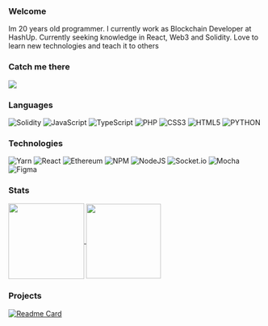 ### Welcome
Im 20 years old programmer. I currently work as Blockchain Developer at HashUp. Currently seeking knowledge in React, Web3 and Solidity. Love to learn new technologies and teach it to others 

### Catch me there
<a href="https://www.linkedin.com/in/damian-sarnecki/"> <img src="https://img.shields.io/badge/linkedin-%230077B5.svg?style=for-the-badge&logo=linkedin&color=ff1493&logoColor=white"/> </a>

### Languages
![Solidity](https://img.shields.io/badge/Solidity-%23363636.svg?style=flat-square&logo=solidity&color=ff1493&logoColor=white)
![JavaScript](https://img.shields.io/badge/javascript-%23323330.svg?style=flat-square&logo=javascript&color=ff1493&logoColor=white)
![TypeScript](https://img.shields.io/badge/typescript-%23007ACC.svg?style=flat-square&logo=typescript&color=ff1493&logoColor=white)
![PHP](https://img.shields.io/badge/php-%23777BB4.svg?style=flat-square&logo=php&color=ff1493&logoColor=white)
![CSS3](https://img.shields.io/badge/css3-%231572B6.svg?style=flat-square&logo=css3&color=ff1493&logoColor=white)
![HTML5](https://img.shields.io/badge/html5-%23E34F26.svg?style=flat-square&logo=html5&color=ff1493&logoColor=white)
![PYTHON](https://img.shields.io/badge/python-%3670A0.svg?style=flat-square&logo=python&color=ff1493&logoColor=white)

### Technologies
![Yarn](https://img.shields.io/badge/yarn-%232C8EBB.svg?style=flat-square&logo=yarn&color=ff1493&logoColor=white)
![React](https://img.shields.io/badge/react-%2320232a.svg?style=flat-square&logo=react&color=ff1493&logoColor=white)
![Ethereum](https://img.shields.io/badge/Ethereum-3C3C3D?style=flat-square&logo=Ethereum&color=ff1493&logoColor=white)
![NPM](https://img.shields.io/badge/NPM-%23000000.svg?style=flat-square&logo=npm&color=ff1493&logoColor=white)
![NodeJS](https://img.shields.io/badge/node.js-6DA55F?style=flat-square&logo=node.js&color=ff1493&logoColor=white)
![Socket.io](https://img.shields.io/badge/Socket.io-black?style=flat-square&logo=socket.io&color=ff1493&logoColor=white)
![Mocha](https://img.shields.io/badge/-mocha-%238D6748?style=flat-square&logo=mocha&color=ff1493&logoColor=white)
![Figma](https://img.shields.io/badge/figma-%23F24E1E.svg?style=flat-square&logo=figma&color=ff1493&logoColor=white)

### Stats
<div>
<a href="https://github.com/damiansarnecki/github-readme-stats">
  <img align="center" height="150px" src="https://github-readme-stats.vercel.app/api?username=damiansarnecki&count_private=true&layout=compact&theme=omni&hide=stars" />
</a>
 <img align="center" height="148px"   src="https://s9.gifyu.com/images/output-onlinegiftools6c36b02e74d2e6d6.gif" />
</div>

### Projects 
[![Readme Card](https://github-readme-stats.vercel.app/api/pin/?username=damiansarnecki&repo=ethereum-ads&theme=omni)](https://github.com/damiansarnecki/ethereum-ads?)


